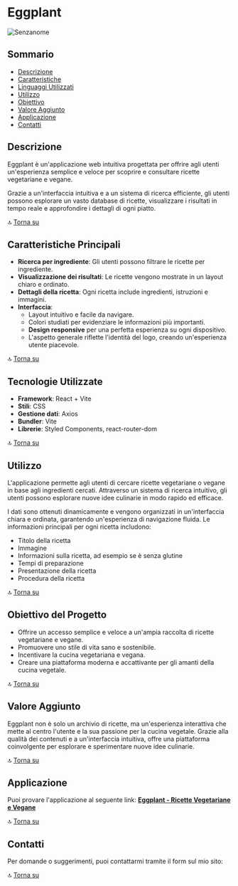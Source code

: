# Eggplant

![Senzanome]()

## Sommario

- [Descrizione](#descrizione)
- [Caratteristiche](#caratteristiche-principali)
- [Linguaggi Utilizzati](#tecnologie-utilizzate)
- [Utilizzo](#utilizzo)
- [Obiettivo](#obiettivo-del-progetto)
- [Valore Aggiunto](#valore-aggiunto)
- [Applicazione](#applicazione)
- [Contatti](#contatti)

## Descrizione

Eggplant è un'applicazione web intuitiva progettata per offrire agli utenti un'esperienza semplice e veloce per scoprire e consultare ricette vegetariane e vegane.

Grazie a un'interfaccia intuitiva e a un sistema di ricerca efficiente, gli utenti possono esplorare un vasto database di ricette, visualizzare i risultati in tempo reale e approfondire i dettagli di ogni piatto.

🔝 [Torna su](#sommario)

## Caratteristiche Principali

- **Ricerca per ingrediente**: Gli utenti possono filtrare le ricette per ingrediente.
- **Visualizzazione dei risultati**: Le ricette vengono mostrate in un layout chiaro e ordinato.
- **Dettagli della ricetta**: Ogni ricetta include ingredienti, istruzioni e immagini.
- **Interfaccia**:
  - Layout intuitivo e facile da navigare.
  - Colori studiati per evidenziare le informazioni più importanti.
  - **Design responsive** per una perfetta esperienza su ogni dispositivo.
  - L'aspetto generale riflette l'identità del logo, creando un'esperienza utente piacevole.

🔝 [Torna su](#sommario)

## Tecnologie Utilizzate

- **Framework**: React + Vite
- **Stili**: CSS
- **Gestione dati**: Axios
- **Bundler**: Vite
- **Librerie**: Styled Components, react-router-dom

🔝 [Torna su](#sommario)

## Utilizzo

L'applicazione permette agli utenti di cercare ricette vegetariane o vegane in base agli ingredienti cercati. Attraverso un sistema di ricerca intuitivo, gli utenti possono esplorare nuove idee culinarie in modo rapido ed efficace.

I dati sono ottenuti dinamicamente e vengono organizzati in un'interfaccia chiara e ordinata, garantendo un'esperienza di navigazione fluida. Le informazioni principali per ogni ricetta includono:

- Titolo della ricetta
- Immagine
- Informazioni sulla ricetta, ad esempio se è senza glutine
- Tempi di preparazione
- Presentazione della ricetta
- Procedura della ricetta

🔝 [Torna su](#sommario)

## Obiettivo del Progetto

- Offrire un accesso semplice e veloce a un'ampia raccolta di ricette vegetariane e vegane.
- Promuovere uno stile di vita sano e sostenibile.
- Incentivare la cucina vegetariana e vegana.
- Creare una piattaforma moderna e accattivante per gli amanti della cucina vegetale.

🔝 [Torna su](#sommario)

## Valore Aggiunto

Eggplant non è solo un archivio di ricette, ma un'esperienza interattiva che mette al centro l'utente e la sua passione per la cucina vegetale. Grazie alla qualità dei contenuti e a un'interfaccia intuitiva, offre una piattaforma coinvolgente per esplorare e sperimentare nuove idee culinarie.

🔝 [Torna su](#sommario)

## Applicazione

Puoi provare l'applicazione al seguente link:
[**Eggplant - Ricette Vegetariane e Vegane**]()

🔝 [Torna su](#sommario)

## Contatti

Per domande o suggerimenti, puoi contattarmi tramite il form sul mio sito: []()

🔝 [Torna su](#sommario)
